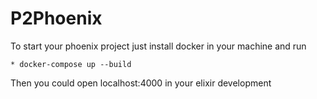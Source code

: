 # P2Phoenix

To start your phoenix project just install docker in your machine and run

	* docker-compose up --build

Then you could open localhost:4000 in your elixir development